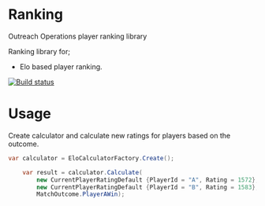 # Ranking
Outreach Operations player ranking library 

Ranking library for;
 - Elo based player ranking.


[![Build status](https://ci.appveyor.com/api/projects/status/og4x66runmo1b9r7?svg=true)](https://ci.appveyor.com/project/adrianrussell/ranking)

# Usage

Create calculator and calculate new ratings for players based on the outcome.

```cs
var calculator = EloCalculatorFactory.Create();

    var result = calculator.Calculate(
        new CurrentPlayerRatingDefault {PlayerId = "A", Rating = 1572},
        new CurrentPlayerRatingDefault {PlayerId = "B", Rating = 1583},
        MatchOutcome.PlayerAWin);
```
